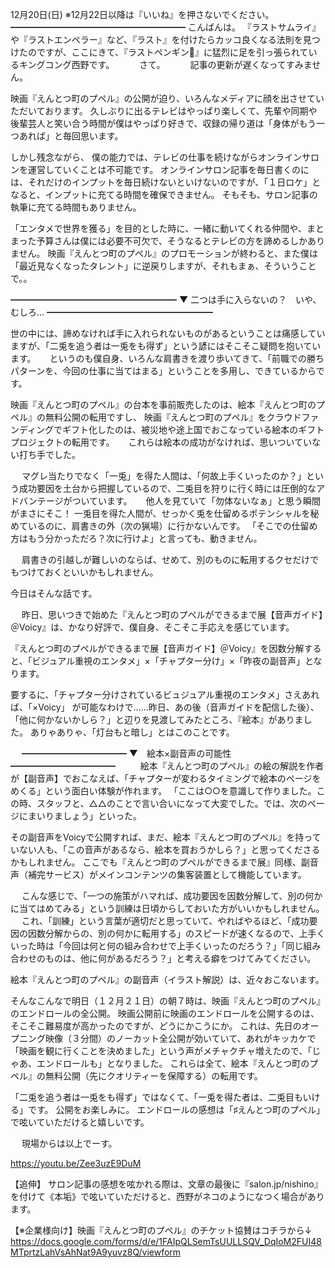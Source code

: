 12月20日(日) ※12月22日以降は『いいね』を押さないでください。
━━━━━━━━━━━━━━━━━━━━
こんばんは。
『ラストサムライ』や『ラストエンペラー』など、『ラスト』を付けたらカッコ良くなる法則を見つけたのですが、ここにきて、『ラストペンギン🐧』に猛烈に足を引っ張られているキングコング西野です。
　
　
さて。
　
　
記事の更新が遅くなってすみません。

映画『えんとつ町のプペル』の公開が迫り、いろんなメディアに顔を出させていただいております。
久しぶりに出るテレビはやっぱり楽しくて、先輩や同期や後輩芸人と笑い合う時間が僕はやっぱり好きで、収録の帰り道は「身体がもう一つあれば」と毎回思います。

しかし残念ながら、
僕の能力では、テレビの仕事を続けながらオンラインサロンを運営していくことは不可能です。
オンラインサロン記事を毎日書くのには、それだけのインプットを毎日続けないといけないのですが、「１日ロケ」となると、インプットに充てる時間を確保できません。
そもそも、サロン記事の執筆に充てる時間もありません。

「エンタメで世界を獲る」を目的とした時に、一緒に動いてくれる仲間や、まとまった予算さんは僕には必要不可欠で、そうなるとテレビの方を諦めるしかありません。
映画『えんとつ町のプペル』のプロモーションが終わると、また僕は「最近見なくなったタレント」に逆戻りしますが、それもまぁ、そういうことで。。

━━━━━━━━━━━━━━━━━━━
▼ 二つは手に入らないの？　いや、むしろ…
━━━━━━━━━━━━━━━━━━━

世の中には、諦めなければ手に入れられないものがあるということは痛感していますが、「二兎を追う者は一兎をも得ず」という諺にはそこそこ疑問を抱いています。
　
というのも僕自身、いろんな肩書きを渡り歩いてきて、「前職での勝ちパターンを、今回の仕事に当てはまる」ということを多用し、できているからです。
　

映画『えんとつ町のプペル』の台本を事前販売したのは、絵本『えんとつ町のプペル』の無料公開の転用ですし、
映画『えんとつ町のプペル』をクラウドファンディングでギフト化したのは、被災地や途上国でおこなっている絵本のギフトプロジェクトの転用です。
　
これらは絵本の成功がなければ、思いついていない打ち手でした。

　
マグレ当たりでなく「一兎」を得た人間は、「何故上手くいったのか？」という成功要因を土台から把握しているので、二兎目を狩りに行く時には圧倒的なアドバンテージがついています。
　
他人を見ていて「勿体ないなぁ」と思う瞬間がまさにそこ！
一兎目を得た人間が、せっかく兎を仕留めるポテンシャルを秘めているのに、肩書きの外（次の猟場）に行かないんです。
「そこでの仕留め方はもう分かっただろ？次に行けよ」と言っても、動きません。

　
肩書きの引越しが難しいのならば、せめて、別のものに転用するクセだけでもつけておくといいかもしれません。

今日はそんな話です。

　
昨日、思いつきで始めた『えんとつ町のプペルができるまで展【音声ガイド】＠Voicy』は、かなり好評で、僕自身、そこそこ手応えを感じています。

『えんとつ町のプペルができるまで展【音声ガイド】＠Voicy』を因数分解すると、「ビジュアル重視のエンタメ」×「チャプター分け」×「昨夜の副音声」となります。

要するに、「チャプター分けされているビュジュアル重視のエンタメ」さえあれば、「×Voicy」
が可能なわけで……昨日、あの後（音声ガイドを配信した後）、「他に何かないかしら？」と辺りを見渡してみたところ、『絵本』がありました。
ありゃありゃ、「灯台もと暗し」とはこのことです。

　
━━━━━━━━━━━━
▼　絵本×副音声の可能性
━━━━━━━━━━━━
　
　
絵本『えんとつ町のプペル』の絵の解説を作者が【副音声】でおこなえば、「チャプターが変わるタイミングで絵本のページをめくる」という面白い体験が作れます。
「ここは○○を意識して作りました。この時、スタッフと、△△のことで言い合いになって大変でした。では、次のページにまいりましょう」といった。

その副音声をVoicyで公開すれば、まだ、絵本『えんとつ町のプペル』を持っていない人も、「この音声があるなら、絵本を買おうかしら？」と思ってくださるかもしれません。
ここでも『えんとつ町のプペルができるまで展』同様、副音声（補完サービス）がメインコンテンツの集客装置として機能しています。

　
こんな感じで、「一つの施策がハマれば、成功要因を因数分解して、別の何かに当てはめてみる」という訓練は日頃からしておいた方がいいかもしれません。
　
これ、「訓練」という言葉が適切だと思っていて、やればやるほど、「成功要因の因数分解からの、別の何かに転用する」のスピードが速くなるので、上手くいった時は「今回は何と何の組み合わせで上手くいったのだろう？」「同じ組み合わせのものは、他に何があるだろう？」と考える癖をつけてみてください。

絵本『えんとつ町のプペル』の副音声（イラスト解説）は、近々おこないます。

そんなこんなで明日（１２月２１日）の朝７時は、映画『えんとつ町のプペル』のエンドロールの全公開。
映画公開前に映画のエンドロールを公開するのは、そこそこ難易度が高かったのですが、どうにかこうにか。
これは、先日のオープニング映像（３分間）のノーカット全公開が効いていて、あれがキッカケで「映画を観に行くことを決めました」という声がメチャクチャ増えたので、「じゃあ、エンドロールも」となりました。
これらは全て、絵本『えんとつ町のプペル』の無料公開（先にクオリティーを保障する）の転用です。

「二兎を追う者は一兎をも得ず」ではなくて、「一兎を得た者は、二兎目もいける」です。
公開をお楽しみに。
エンドロールの感想は「♯えんとつ町のプペル」で呟いていただけると嬉しいです。
　

　
現場からは以上でーす。

https://youtu.be/Zee3uzE9DuM

【追伸】
サロン記事の感想を呟かれる際は、文章の最後に『salon.jp/nishino』を付けて《本垢》で呟いていただけると、西野がネコのようになつく場合があります。

【※企業様向け】映画『えんとつ町のプペル』のチケット協賛はコチラから↓
https://docs.google.com/forms/d/e/1FAIpQLSemTsUULLSQV_DqIoM2FUI48MTprtzLahVsAhNat9A9yuvz8Q/viewform
